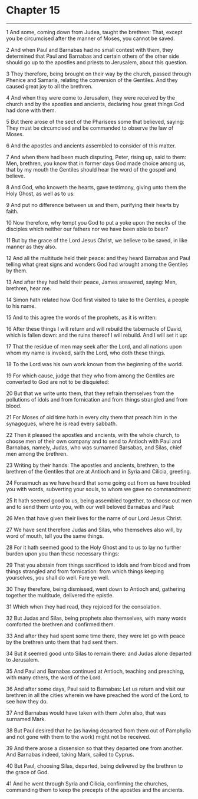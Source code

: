 # Chapter 15

***

1 And some, coming down from Judea, taught the brethren: That, except you be circumcised after the manner of Moses, you cannot be saved.

2 And when Paul and Barnabas had no small contest with them, they determined that Paul and Barnabas and certain others of the other side should go up to the apostles and priests to Jerusalem, about this question.

3 They therefore, being brought on their way by the church, passed through Phenice and Samaria, relating the conversion of the Gentiles. And they caused great joy to all the brethren.

4 And when they were come to Jerusalem, they were received by the church and by the apostles and ancients, declaring how great things God had done with them.

5 But there arose of the sect of the Pharisees some that believed, saying: They must be circumcised and be commanded to observe the law of Moses.

6 And the apostles and ancients assembled to consider of this matter.

7 And when there had been much disputing, Peter, rising up, said to them: Men, brethren, you know that in former days God made choice among us, that by my mouth the Gentiles should hear the word of the gospel and believe.

8 And God, who knoweth the hearts, gave testimony, giving unto them the Holy Ghost, as well as to us:

9 And put no difference between us and them, purifying their hearts by faith.

10 Now therefore, why tempt you God to put a yoke upon the necks of the disciples which neither our fathers nor we have been able to bear?

11 But by the grace of the Lord Jesus Christ, we believe to be saved, in like manner as they also.

12 And all the multitude held their peace: and they heard Barnabas and Paul telling what great signs and wonders God had wrought among the Gentiles by them.

13 And after they had held their peace, James answered, saying: Men, brethren, hear me.

14 Simon hath related how God first visited to take to the Gentiles, a people to his name.

15 And to this agree the words of the prophets, as it is written:

16 After these things I will return and will rebuild the tabernacle of David, which is fallen down: and the ruins thereof I will rebuild. And I will set it up:

17 That the residue of men may seek after the Lord, and all nations upon whom my name is invoked, saith the Lord, who doth these things.

18 To the Lord was his own work known from the beginning of the world.

19 For which cause, judge that they who from among the Gentiles are converted to God are not to be disquieted:

20 But that we write unto them, that they refrain themselves from the pollutions of idols and from fornication and from things strangled and from blood.

21 For Moses of old time hath in every city them that preach him in the synagogues, where he is read every sabbath.

22 Then it pleased the apostles and ancients, with the whole church, to choose men of their own company and to send to Antioch with Paul and Barnabas, namely, Judas, who was surnamed Barsabas, and Silas, chief men among the brethren.

23 Writing by their hands: The apostles and ancients, brethren, to the brethren of the Gentiles that are at Antioch and in Syria and Cilicia, greeting.

24 Forasmuch as we have heard that some going out from us have troubled you with words, subverting your souls, to whom we gave no commandment:

25 It hath seemed good to us, being assembled together, to choose out men and to send them unto you, with our well beloved Barnabas and Paul:

26 Men that have given their lives for the name of our Lord Jesus Christ.

27 We have sent therefore Judas and Silas, who themselves also will, by word of mouth, tell you the same things.

28 For it hath seemed good to the Holy Ghost and to us to lay no further burden upon you than these necessary things:

29 That you abstain from things sacrificed to idols and from blood and from things strangled and from fornication: from which things keeping yourselves, you shall do well. Fare ye well.

30 They therefore, being dismissed, went down to Antioch and, gathering together the multitude, delivered the epistle.

31 Which when they had read, they rejoiced for the consolation.

32 But Judas and Silas, being prophets also themselves, with many words comforted the brethren and confirmed them.

33 And after they had spent some time there, they were let go with peace by the brethren unto them that had sent them.

34 But it seemed good unto Silas to remain there: and Judas alone departed to Jerusalem.

35 And Paul and Barnabas continued at Antioch, teaching and preaching, with many others, the word of the Lord.

36 And after some days, Paul said to Barnabas: Let us return and visit our brethren in all the cities wherein we have preached the word of the Lord, to see how they do.

37 And Barnabas would have taken with them John also, that was surnamed Mark.

38 But Paul desired that he (as having departed from them out of Pamphylia and not gone with them to the work) might not be received.

39 And there arose a dissension so that they departed one from another. And Barnabas indeed, taking Mark, sailed to Cyprus.

40 But Paul, choosing Silas, departed, being delivered by the brethren to the grace of God.

41 And he went through Syria and Cilicia, confirming the churches, commanding them to keep the precepts of the apostles and the ancients.

